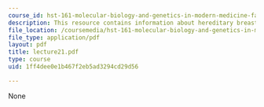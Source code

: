 ```yaml
---
course_id: hst-161-molecular-biology-and-genetics-in-modern-medicine-fall-2007
description: This resource contains information about hereditary breast ovarian cancer.
file_location: /coursemedia/hst-161-molecular-biology-and-genetics-in-modern-medicine-fall-2007/1ff4dee0e1b467f2eb5ad3294cd29d56_lecture21.pdf
file_type: application/pdf
layout: pdf
title: lecture21.pdf
type: course
uid: 1ff4dee0e1b467f2eb5ad3294cd29d56

---
```

None